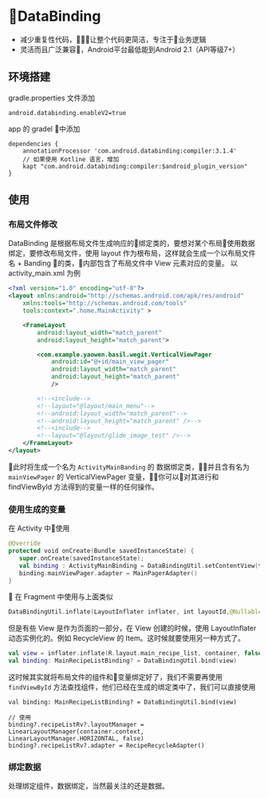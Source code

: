 # DataBinding

- 减少重复性代码，让整个代码更简洁，专注于业务逻辑
- 灵活而且广泛兼容，Android平台最低能到Android 2.1（API等级7+）

## 环境搭建

gradle.properties 文件添加

```
android.databinding.enableV2=true
```

app 的 gradel 中添加

```
dependencies {
    annotationProcessor 'com.android.databinding:compiler:3.1.4'
    // 如果使用 Kotline 语言，增加
    kapt "com.android.databinding:compiler:$android_plugin_version"
}
```


## 使用

### 布局文件修改

DataBinding 是根据布局文件生成响应的绑定类的，要想对某个布局使用数据绑定，要修改布局文件，使用 layout 作为根布局，这样就会生成一个以布局文件名 + Banding 的类，内部包含了布局文件中 View 元素对应的变量。 以 activity_main.xml 为例

```xml
<?xml version="1.0" encoding="utf-8"?>
<layout xmlns:android="http://schemas.android.com/apk/res/android"
    xmlns:tools="http://schemas.android.com/tools"
    tools:context=".home.MainActivity" >

    <FrameLayout
        android:layout_width="match_parent"
        android:layout_height="match_parent">

        <com.example.yaowen.basil.wegit.VerticalViewPager
            android:id="@+id/main_view_pager"
            android:layout_width="match_parent"
            android:layout_height="match_parent"
            />

        <!--<include-->
        <!--layout="@layout/main_menu"-->
        <!--android:layout_width="match_parent"-->
        <!--android:layout_height="match_parent" />-->
        <!--<include-->
        <!--layout="@layout/glide_image_test" />-->
    </FrameLayout>
</layout>

```

此时将生成一个名为 `ActivityMainBanding` 的 数据绑定类，并且含有名为 `mainViewPager` 的 VerticalViewPager 变量，你可以对其进行和 findViewById 方法得到的变量一样的任何操作。

### 使用生成的变量

在 Activity 中使用

```Kotlin
@Override
protected void onCreate(Bundle savedInstanceState) {
   super.onCreate(savedInstanceState);
   val binding : ActivityMainBinding = DataBindingUtil.setContentView(this, R.layout.activity_main) // 代替了原有的 setContentView 方法
   binding.mainViewPager.adapter = MainPagerAdapter()
}
```

在 Fragment 中使用与上面类似

```Kotlin
DataBindingUtil.inflate(LayoutInflater inflater, int layoutId,@Nullable ViewGroup parent, boolean attachToParent);
```


但是有些 View 是作为页面的一部分，在 View 创建的时候，使用 LayoutInflater 动态实例化的。例如 RecycleView 的 Item。这时候就要使用另一种方式了。

```Kotlin
val view = inflater.inflate(R.layout.main_recipe_list, container, false)
val binding: MainRecipeListBinding? = DataBindingUtil.bind(view)

```

这时候其实就将布局文件的组件和变量绑定好了，我们不需要再使用 `findViewById` 方法查找组件，他们已经在生成的绑定类中了，我们可以直接使用

```
val binding: MainRecipeListBinding? = DataBindingUtil.bind(view)

// 使用
binding?.recipeListRv?.layoutManager = LinearLayoutManager(container.context,
LinearLayoutManager.HORIZONTAL, false)
binding?.recipeListRv?.adapter = RecipeRecycleAdapter()
```

### 绑定数据

处理绑定组件，数据绑定，当然最关注的还是数据。
